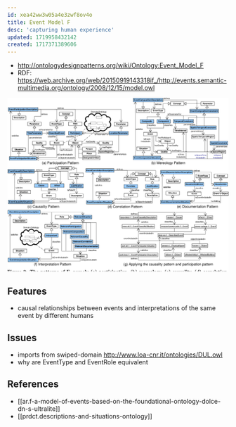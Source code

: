 ```yaml
---
id: xea42ww3w05a4e3zwf8ov4o
title: Event Model F
desc: 'capturing human experience'
updated: 1719958432142
created: 1717371389606
---
```


- http://ontologydesignpatterns.org/wiki/Ontology:Event_Model_F
- RDF:  https://web.archive.org/web/20150919143318if_/http://events.semantic-multimedia.org/ontology/2008/12/15/model.owl

![](/assets/images/2024-07-02-12-35-06.png)


## Features

- causal relationships between events and interpretations of the same event by different humans


## Issues

- imports from swiped-domain http://www.loa-cnr.it/ontologies/DUL.owl
- why are EventType and EventRole equivalent


## References 

- [[ar.f-a-model-of-events-based-on-the-foundational-ontology-dolce-dn-s-ultralite]]
- [[prdct.descriptions-and-situations-ontology]]